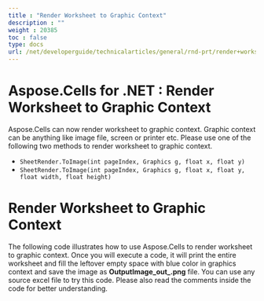 ```yaml
---
title : "Render Worksheet to Graphic Context" 
description : "" 
weight : 20385 
toc : false
type: docs
url: /net/developerguide/technicalarticles/general/rnd-prt/render+worksheet+to+graphic+context/
---
```


# Aspose.Cells for .NET : Render Worksheet to Graphic Context


Aspose.Cells can now render worksheet to graphic context. Graphic context can be anything like image file, screen or printer etc. Please use one of the following two methods to render worksheet to graphic context.

*   `SheetRender.ToImage(int pageIndex, Graphics g, float x, float y)`
*   `SheetRender.ToImage(int pageIndex, Graphics g, float x, float y, float width, float height)`

# Render Worksheet to Graphic Context

The following code illustrates how to use Aspose.Cells to render worksheet to graphic context. Once you will execute a code, it will print the entire worksheet and fill the leftover empty space with blue color in graphics context and save the image as **OutputImage\_out\_.png** file. You can use any source excel file to try this code. Please also read the comments inside the code for better understanding.

